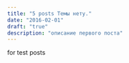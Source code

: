 ```yaml
---
title: "5 posts Темы нету."
date: "2016-02-01"
draft: "true"
description: "описание первого поста"
---
```

for test posts
